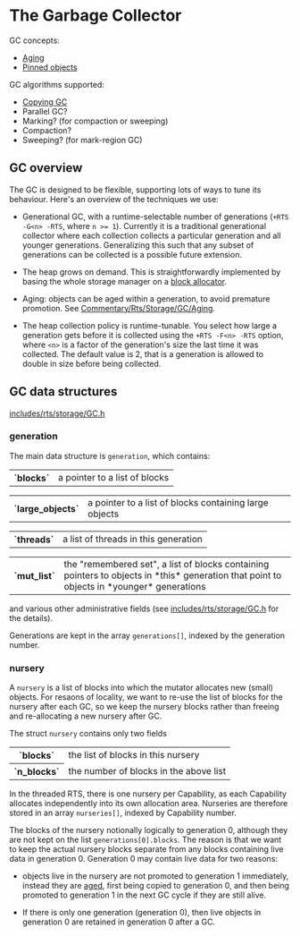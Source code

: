 # The Garbage Collector


GC concepts:

- [Aging](commentary/rts/storage/gc/aging)
- [Pinned objects](commentary/rts/storage/gc/pinneed)


GC algorithms supported:

- [Copying GC](commentary/rts/storage/gc/copying)
- Parallel GC?
- Marking? (for compaction or sweeping)
- Compaction?
- Sweeping? (for mark-region GC)

## GC overview


The GC is designed to be flexible, supporting lots of ways to tune its behaviour.  Here's an overview of the techniques we use:

- Generational GC, with a runtime-selectable number of generations (`+RTS -G<n> -RTS`, where `n >= 1`).  Currently it is a
  traditional generational collector where each collection collects a particular generation and all younger generations.
  Generalizing this such that any subset of generations can be collected is a possible future extension.

- The heap grows on demand.  This is straightforwardly implemented by basing the whole storage manager on a [block allocator](commentary/rts/storage/block-alloc).

- Aging: objects can be aged within a generation, to avoid premature promotion.  See [Commentary/Rts/Storage/GC/Aging](commentary/rts/storage/gc/aging).

- The heap collection policy is runtime-tunable.  You select how large a generation gets before it is collected using the `+RTS -F<n> -RTS` option, where `<n>` is a factor of the generation's size the last time it was collected.  The default value is 2, that is a generation is allowed to double in size before being collected.

## GC data structures

[includes/rts/storage/GC.h](/trac/ghc/browser/ghc/includes/rts/storage/GC.h)

### generation


The main data structure is `generation`, which contains:

<table><tr><th>`blocks`</th>
<td>
a pointer to a list of blocks
</td></tr></table>

<table><tr><th>`large_objects`</th>
<td>
a pointer to a list of blocks containing large objects
</td></tr></table>

<table><tr><th>`threads`</th>
<td>
a list of threads in this generation
</td></tr></table>

<table><tr><th>`mut_list`</th>
<td>
the "remembered set", a list of blocks containing pointers to objects in *this* generation that point to objects in *younger* generations
</td></tr></table>


and various other administrative fields (see [includes/rts/storage/GC.h](/trac/ghc/browser/ghc/includes/rts/storage/GC.h) for the details).


Generations are kept in the array `generations[]`, indexed by the generation number.

### nursery


A `nursery` is a list of blocks into which the mutator allocates new (small) objects.  For resaons of locality, we want to re-use the list of blocks for the nursery after each GC, so we keep the nursery blocks rather than freeing and re-allocating a new nursery after GC.


The struct `nursery` contains only two fields

<table><tr><th>`blocks`</th>
<td>
the list of blocks in this nursery
</td></tr>
<tr><th>`n_blocks`</th>
<td>
the number of blocks in the above list
</td></tr></table>


In the threaded RTS, there is one nursery per Capability, as each Capability allocates independently into its own allocation area.  Nurseries are therefore stored in an array `nurseries[]`, indexed by Capability number.


The blocks of the nursery notionally logically to generation 0, although they are not kept on the list `generations[0].blocks`.  The reason is that we want to keep the actual nursery blocks separate from any blocks containing live data in generation 0.  Generation 0 may contain live data for two reasons:

- objects live in the nursery are not promoted to generation 1 immediately, instead they are [aged](commentary/rts/storage/gc/aging), first being copied to generation 0, and then being promoted to generation 1 in the next GC cycle if they are still alive.

- If there is only one generation (generation 0), then live objects in generation 0 are retained in generation 0 after a GC.

